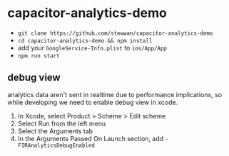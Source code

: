 # capacitor-analytics-demo

- `git clone https://github.com/stewwan/capacitor-analytics-demo`
- `cd capacitor-analytics-demo && npm install`
- add your `GoogleService-Info.plist` to `ios/App/App`
- `npm run start`

## debug view

analytics data aren't sent in realtime due to performance implications, so while developing we need to enable debug view in xcode.

1. In Xcode, select Product > Scheme > Edit scheme
2. Select Run from the left menu
3. Select the Arguments tab
4. In the Arguments Passed On Launch section, add `-FIRAnalyticsDebugEnabled`
